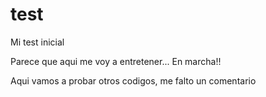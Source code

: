 # test
Mi test inicial

Parece que aqui me voy a entretener...
En marcha!!

Aqui vamos a probar otros codigos, me falto un comentario
